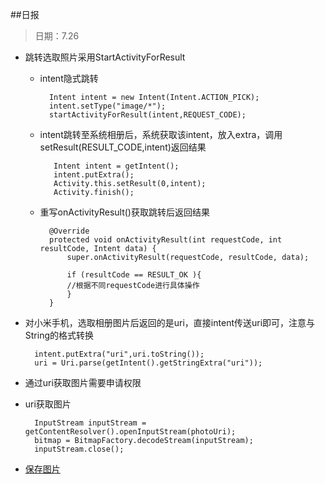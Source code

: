 ##日报
> 日期：7.26

* 跳转选取照片采用StartActivityForResult
	* intent隐式跳转
		
	 		Intent intent = new Intent(Intent.ACTION_PICK);
     		intent.setType("image/*");
     		startActivityForResult(intent,REQUEST_CODE); 
     
   * intent跳转至系统相册后，系统获取该intent，放入extra，调用setResult(RESULT_CODE,intent)返回结果
   
   			Intent intent = getIntent();
   	 		intent.putExtra();
   	  		Activity.this.setResult(0,intent);
   	  		Activity.finish();
   	  		
   	* 重写onActivityResult()获取跳转后返回结果
   	
   			
    		@Override
    		protected void onActivityResult(int requestCode, int resultCode, Intent data) {
        		super.onActivityResult(requestCode, resultCode, data);

        		if (resultCode == RESULT_OK ){
           		//根据不同requestCode进行具体操作
        		}
    		}
    		
* 对小米手机，选取相册图片后返回的是uri，直接intent传送uri即可，注意与String的格式转换

		intent.putExtra("uri",uri.toString());
		uri = Uri.parse(getIntent().getStringExtra("uri"));

* 通过uri获取图片需要申请权限
* uri获取图片

		InputStream inputStream = getContentResolver().openInputStream(photoUri);
       	bitmap = BitmapFactory.decodeStream(inputStream);
        inputStream.close();
        
        
* [保存图片](http://blog.csdn.net/xingwei08246/article/details/49489329)

